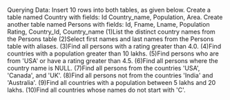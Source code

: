 Querying Data:
Insert 10 rows into both tables, as given below.
Create a table named Country with fields: Id Country_name, Population, Area. 
Create another table named Persons with fields: Id, Fname, Lname, Population Rating, Country_Id, Country_name 
(1)List the distinct country names from the Persons table 
(2)Select first names and last names from the Persons table with aliases. 
(3)Find all persons with a rating greater than 4.0. 
(4)Find countries with a population greater than 10 lakhs. 
(5)Find persons who are from 'USA' or have a rating greater than 4.5. 
(6)Find all persons where the country name is NULL. 
(7)Find all persons from the countries 'USA', 'Canada', and 'UK'. 
(8)Find all persons not from the countries 'India' and 'Australia'. 
(9)Find all countries with a population between 5 lakhs and 20 lakhs. 
(10)Find all countries whose names do not start with 'C'.

